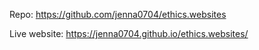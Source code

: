 
Repo: https://github.com/jenna0704/ethics.websites

Live website: https://jenna0704.github.io/ethics.websites/
